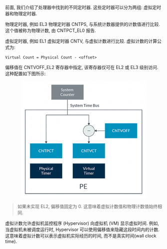 
前面, 我们介绍了处理器中找到的不同定时器. 这些定时器可以分为两组: 虚拟定时器和物理定时器.

物理定时器, 例如 EL3 物理定时器 CNTPS, 与系统计数器提供的计数值进行比较. 这个值被称为物理计数, 由 CNTPCT_EL0 报告.

虚拟定时器, 例如 EL1 虚拟定时器 CNTV, 与虚拟计数进行比较. 虚拟计数的计算公式为:

```
Virtual Count = Physical Count - <offset>
```

偏移值在 CNTVOFF_EL2 寄存器中指定, 该寄存器仅可在 EL2 或 EL3 级别访问. 这种配置如下图所示:

<div align='center'>
<img src="./images/2025-04-10-17-41-33.png"/>
</div>

> 如果未实现 EL2, 偏移值固定为 0. 这意味着虚拟计数值和物理计数值始终相同.

虚拟计数允许虚拟机监控程序 (Hypervisor) 向虚拟机 (VM) 显示虚拟时间. 例如, 当虚拟机未被调度运行时, Hypervisor 可以使用偏移值来隐藏这段时间内的计数. 这意味着虚拟计数可以表示虚拟机实际经历的时间, 而不是真实时间(wall clock time).
